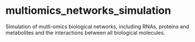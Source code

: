 # multiomics_networks_simulation
Simulation of mutli-omics biological networks, including RNAs, proteins and metabolites and the interactions between all biological molecules.
